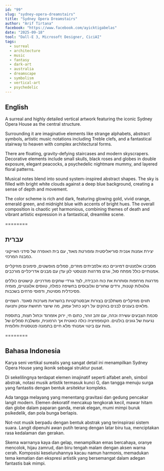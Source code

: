 ```yaml
---
id: "99"
slug: "sydney-opera-dreamstairs"
title: "Sydney Opera Dreamstairs"
author: "Arif Tirtana"
facebook: "https://www.facebook.com/ayicktigabelas"
date: "2025-09-18"
tool: "Dall-E 3, Microsoft Designer, CiciAI"
tags:
  - surreal
  - architecture
  - music
  - fantasy
  - dark-art
  - australia
  - dreamscape
  - symbolism
  - vertical-art
  - psychedelic
---
```

 
## English
A surreal and highly detailed vertical artwork featuring the iconic Sydney Opera House as the central structure.

Surrounding it are imaginative elements like strange alphabets, abstract symbols, artistic music notations including Treble clefs, and a fantastical stairway to heaven with complex architectural forms.

There are floating, gravity-defying staircases and modern skyscrapers. Decorative elements include small skulls, black roses and globes in double exposure, elegant peacocks, a psychedelic nightmare mummy, and layered floral patterns.

Musical notes blend into sound system-inspired abstract shapes. The sky is filled with bright white clouds against a deep blue background, creating a sense of depth and movement.

The color scheme is rich and dark, featuring glowing gold, vivid orange, emerald green, and midnight blue with accents of bright hues. The overall composition is chaotic yet harmonious, combining themes of death and vibrant artistic expression in a fantastical, dreamlike scene.

========

## עברית
יצירת אמנות אנכית סוריאליסטית ומפורטת מאוד, עם בית האופרה של סידני האייקוני כמבנה המרכזי.

מסביבו אלמנטים דמיוניים כמו אלפביתים מוזרים, סמלים מופשטים, סימונים מוזיקליים אמנותיים כולל מפתח סול, וגרם מדרגות פנטסטי לגן עדן עם מבנים אדריכליים מורכבים.

מדרגות מרחפות וסותרות את כוח הכבידה, לצד גורדי שחקים מודרניים. קישוטים כוללים גולגולות קטנות, ורדים שחורים וגלובוסים בחשיפה כפולה, טווסים אלגנטיים, מומיה פסיכדלית מסויטת, ודפוסי פרחים בשכבות.

תווים מוזיקליים משתלבים בצורות אבסטרקטיות בהשראת מערכות סאונד. השמיים מלאים בעננים לבנים בוהקים על רקע כחול עמוק, מה שיוצר תחושת עומק ותנועה.

סכמת הצבעים עשירה וכהה, עם זהב זוהר, כתום חי, ירוק אזמרגד וכחול חצות, בתוספת נגיעות של גוונים בולטים. הקומפוזיציה כולה כאוטית אך הרמונית, ומשלבת סמלים של מוות עם ביטוי אמנותי מלא חיים בתמונה פנטסטית וחלומית.

========

## Bahasa Indonesia
Karya seni vertikal surealis yang sangat detail ini menampilkan Sydney Opera House yang ikonik sebagai struktur pusat.

Di sekelilingnya terdapat elemen imajinatif seperti alfabet aneh, simbol abstrak, notasi musik artistik termasuk kunci G, dan tangga menuju surga yang fantastis dengan bentuk arsitektur kompleks.

Ada tangga melayang yang menentang gravitasi dan gedung pencakar langit modern. Elemen dekoratif mencakup tengkorak kecil, mawar hitam dan globe dalam paparan ganda, merak elegan, mumi mimpi buruk psikedelik, dan pola bunga berlapis.

Not-not musik berpadu dengan bentuk abstrak yang terinspirasi sistem suara. Langit dipenuhi awan putih terang dengan latar biru tua, menciptakan rasa kedalaman dan gerakan.

Skema warnanya kaya dan gelap, menampilkan emas bercahaya, oranye mencolok, hijau zamrud, dan biru tengah malam dengan aksen warna cerah. Komposisi keseluruhannya kacau namun harmonis, memadukan tema kematian dan ekspresi artistik yang bersemangat dalam adegan fantastis bak mimpi.
